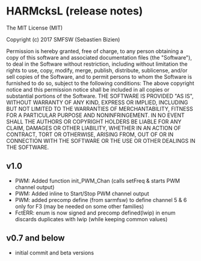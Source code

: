 # HARMcksL (release notes)

The MIT License (MIT)

Copyright (c) 2017 SMFSW (Sebastien Bizien)

Permission is hereby granted, free of charge, to any person obtaining a copy
of this software and associated documentation files (the "Software"), to deal
in the Software without restriction, including without limitation the rights
to use, copy, modify, merge, publish, distribute, sublicense, and/or sell
copies of the Software, and to permit persons to whom the Software is
furnished to do so, subject to the following conditions:
The above copyright notice and this permission notice shall be included in all
copies or substantial portions of the Software.
THE SOFTWARE IS PROVIDED "AS IS", WITHOUT WARRANTY OF ANY KIND, EXPRESS OR
IMPLIED, INCLUDING BUT NOT LIMITED TO THE WARRANTIES OF MERCHANTABILITY,
FITNESS FOR A PARTICULAR PURPOSE AND NONINFRINGEMENT. IN NO EVENT SHALL THE
AUTHORS OR COPYRIGHT HOLDERS BE LIABLE FOR ANY CLAIM, DAMAGES OR OTHER
LIABILITY, WHETHER IN AN ACTION OF CONTRACT, TORT OR OTHERWISE, ARISING FROM,
OUT OF OR IN CONNECTION WITH THE SOFTWARE OR THE USE OR OTHER DEALINGS IN THE
SOFTWARE.


## v1.0

* PWM: Added function init_PWM_Chan (calls setFreq & starts PWM channel output)
* PWM: Added inline to Start/Stop PWM channel output
* PWM: added precomp define (from sarmfsw) to define channel 5 & 6 only for F3 (may be needed on some other families)
* FctERR: enum is now signed and precomp defined(lwip) in enum discards duplicates with lwip (while keeping common values)

## v0.7 and below

* initial commit and beta versions
